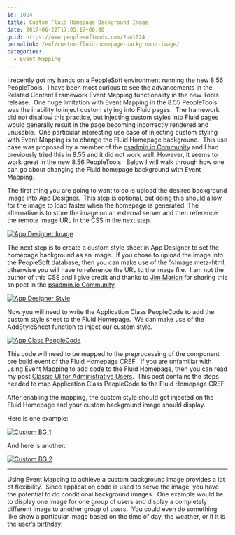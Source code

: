 ```yaml
---
id: 1024
title: Custom Fluid Homepage Background Image
date: 2017-06-22T17:05:17+00:00
guid: https://www.peoplesoftmods.com/?p=1024
permalink: /emf/custom-fluid-homepage-background-image/
categories:
  - Event Mapping
---
```

I recently got my hands on a PeopleSoft environment running the new 8.56 PeopleTools.  I have been most curious to see the advancements in the Related Content Framework Event Mapping functionality in the new Tools release.  One huge limitation with Event Mapping in the 8.55 PeopleTools was the inability to inject custom styling into Fluid pages.  The framework did not disallow this practice, but injecting custom styles into Fluid pages would generally result in the page becoming incorrectly rendered and unusable.  One particular interesting use case of injecting custom styling with Event Mapping is to change the Fluid Homepage background.  This use case was proposed by a member of the <a href="http://psadmin.io/community/" target="_blank">psadmin.io Community</a> and I had previously tried this in 8.55 and it did not work well. However, it seems to work great in the new 8.56 PeopleTools.  Below I will walk through how one can go about changing the Fluid homepage background with Event Mapping.

<!--more-->

The first thing you are going to want to do is upload the desired background image into App Designer.  This step is optional, but doing this should allow for the image to load faster when the homepage is generated. The alternative is to store the image on an external server and then reference the remote image URL in the CSS in the next step.

[<img class="alignnone size-full wp-image-1025" src="/assets/images/2017/06/App_Designer_Image.png" alt="App Designer Image" width="1072" height="686" srcset="/assets/images/2017/06/App_Designer_Image.png 1072w, /assets/images/2017/06/App_Designer_Image-300x192.png 300w, /assets/images/2017/06/App_Designer_Image-768x491.png 768w, /assets/images/2017/06/App_Designer_Image-1024x655.png 1024w, /assets/images/2017/06/App_Designer_Image-594x380.png 594w" sizes="(max-width: 1072px) 100vw, 1072px" />](/assets/images/2017/06/App_Designer_Image.png)

The next step is to create a custom style sheet in App Designer to set the homepage background as an image.  If you chose to upload the image into the PeopleSoft database, then you can make use of the %Image meta-html, otherwise you will have to reference the URL to the image file.  I am not the author of this CSS and I give credit and thanks to <a href="http://jjmpsj.blogspot.com/" target="_blank">Jim Marion</a> for sharing this snippet in the <a href="http://psadmin.io/community/" target="_blank">psadmin.io Community</a>.

[<img class="alignnone size-full wp-image-1026" src="/assets/images/2017/06/App_Designer_Style.png" alt="App Designer Style" width="571" height="216" srcset="/assets/images/2017/06/App_Designer_Style.png 571w, /assets/images/2017/06/App_Designer_Style-300x113.png 300w" sizes="(max-width: 571px) 100vw, 571px" />](/assets/images/2017/06/App_Designer_Style.png)

Now you will need to write the Application Class PeopleCode to add the custom style sheet to the Fluid Homepage.  We can make use of the AddStyleSheet function to inject our custom style.

[<img class="alignnone size-full wp-image-1027" src="/assets/images/2017/06/App_Class_PeopleCode.png" alt="App Class PeopleCode" width="758" height="450" srcset="/assets/images/2017/06/App_Class_PeopleCode.png 758w, /assets/images/2017/06/App_Class_PeopleCode-300x178.png 300w, /assets/images/2017/06/App_Class_PeopleCode-640x380.png 640w" sizes="(max-width: 758px) 100vw, 758px" />](/assets/images/2017/06/App_Class_PeopleCode.png)

This code will need to be mapped to the preprocessing of the component pre build event of the Fluid Homepage CREF.  If you are unfamiliar with using Event Mapping to add code to the Fluid Homepage, then you can read my post [Classic UI for Administrative Users](https://www.peoplesoftmods.com/emf/classic-ui-for-administrative-users/).  This post contains the steps needed to map Application Class PeopleCode to the Fluid Homepage CREF.

After enabling the mapping, the custom style should get injected on the Fluid Homepage and your custom background image should display.

Here is one example:

[<img class="alignnone size-full wp-image-1028" src="/assets/images/2017/06/Custom_BG_1.png" alt="Custom BG 1" width="1072" height="582" srcset="/assets/images/2017/06/Custom_BG_1.png 1072w, /assets/images/2017/06/Custom_BG_1-300x163.png 300w, /assets/images/2017/06/Custom_BG_1-768x417.png 768w, /assets/images/2017/06/Custom_BG_1-1024x556.png 1024w, /assets/images/2017/06/Custom_BG_1-700x380.png 700w" sizes="(max-width: 1072px) 100vw, 1072px" />](/assets/images/2017/06/Custom_BG_1.png)

And here is another:

[<img class="alignnone size-full wp-image-1029" src="/assets/images/2017/06/Custom_BG_2.png" alt="Custom BG 2" width="1072" height="580" srcset="/assets/images/2017/06/Custom_BG_2.png 1072w, /assets/images/2017/06/Custom_BG_2-300x162.png 300w, /assets/images/2017/06/Custom_BG_2-768x416.png 768w, /assets/images/2017/06/Custom_BG_2-1024x554.png 1024w, /assets/images/2017/06/Custom_BG_2-702x380.png 702w" sizes="(max-width: 1072px) 100vw, 1072px" />](/assets/images/2017/06/Custom_BG_2.png)

* * *

Using Event Mapping to achieve a custom background image provides a lot of flexibility.  Since application code is used to serve the image, you have the potential to do conditional background images.  One example would be to display one image for one group of users and display a completely different image to another group of users.  You could even do something like show a particular image based on the time of day, the weather, or if it is the user’s birthday!